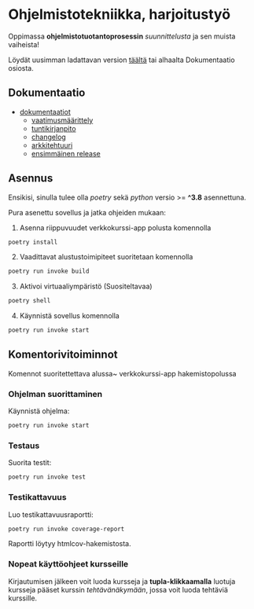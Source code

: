 # Ohjelmistotekniikka, harjoitustyö
Oppimassa **ohjelmistotuotantoprosessin** *suunnittelusta* ja sen muista vaiheista!

Löydät uusimman ladattavan version [täältä](https://github.com/paulikarels/ot-harjoitustyo/releases/tag/viikko5) tai alhaalta Dokumentaatio osiosta.

##  Dokumentaatio

- [dokumentaatiot](https://github.com/paulikarels/ot-harjoitustyo/tree/main/dokumentaatio)
  - [vaatimusmäärittely](https://github.com/paulikarels/ot-harjoitustyo/blob/main/dokumentaatio/vaatimusmaarittely.md)
  - [tuntikirjanpito](https://github.com/paulikarels/ot-harjoitustyo/blob/main/dokumentaatio/tuntikirjanpito.md)
  - [changelog](https://github.com/paulikarels/ot-harjoitustyo/blob/main/dokumentaatio/changelog.md)
  - [arkkitehtuuri](https://github.com/paulikarels/ot-harjoitustyo/blob/main/dokumentaatio/arkkitehtuuri.md)
  - [ensimmäinen release](https://github.com/paulikarels/ot-harjoitustyo/releases/tag/viikko5)



## Asennus
Ensikisi, sinulla tulee olla *poetry* sekä *python* versio >= **^3.8** asennettuna.

Pura asenettu sovellus ja jatka ohjeiden mukaan:

1. Asenna riippuvuudet verkkokurssi-app polusta komennolla

```bash
poetry install
```

2. Vaadittavat alustustoimipiteet suoritetaan komennolla

```bash
poetry run invoke build
```
3. Aktivoi virtuaaliympäristö (Suositeltavaa)

```bash
poetry shell
```


4. Käynnistä sovellus komennolla

```bash
poetry run invoke start
```

## Komentorivitoiminnot
Komennot suoritettettava alussa~ verkkokurssi-app hakemistopolussa
### Ohjelman suorittaminen

Käynnistä ohjelma:

```bash
poetry run invoke start
```

### Testaus

Suorita testit:

```bash
poetry run invoke test
```

### Testikattavuus

Luo testikattavuusraportti:

```bash
poetry run invoke coverage-report
```

Raportti löytyy htmlcov-hakemistosta.


### Nopeat käyttöohjeet kursseille

Kirjautumisen jälkeen voit luoda kursseja ja **tupla-klikkaamalla** luotuja kursseja pääset kurssin *tehtävänäkymään*, jossa voit luoda tehtäviä kurssille.